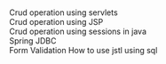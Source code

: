 #

Crud operation using servlets                                                                                                                                                       
Crud operation using JSP                                                                                                                                                           
Crud operation using sessions in java                                                                                                                                           
Spring JDBC                                                                                                                                                                
Form Validation
How to use jstl using sql
